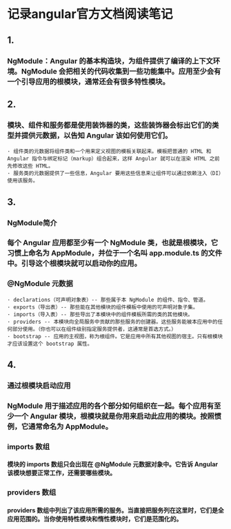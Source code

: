 # 记录angular官方文档阅读笔记

## 1. 
### NgModule：Angular 的基本构造块，为组件提供了编译的上下文环境。NgModule 会把相关的代码收集到一些功能集中。应用至少会有一个引导应用的根模块，通常还会有很多特性模块。 
## 2. 
### 模块、组件和服务都是使用装饰器的类，这些装饰器会标出它们的类型并提供元数据，以告知 Angular 该如何使用它们。
    · 组件类的元数据将组件类和一个用来定义视图的模板关联起来。模板把普通的 HTML 和 Angular 指令与绑定标记（markup）组合起来，这样 Angular 就可以在渲染 HTML 之前先修改这些 HTML。  
    · 服务类的元数据提供了一些信息，Angular 要用这些信息来让组件可以通过依赖注入（DI）使用该服务。  
## 3.  
### NgModule简介  
### 每个 Angular 应用都至少有一个 NgModule 类，也就是根模块，它习惯上命名为 AppModule，并位于一个名叫 app.module.ts 的文件中。引导这个根模块就可以启动你的应用。  
### @NgModule 元数据  
    · declarations（可声明对象表）-- 那些属于本 NgModule 的组件、指令、管道。  
    · exports（导出表）-- 那些能在其他模块的组件模板中使用的可声明对象子集。  
    · imports（导入表）-- 那些导出了本模块中的组件模板所需的类的其他模块。
    · providers -- 本模块向全局服务中贡献的那些服务的创建器。这些服务能被本应用中的任何部分使用。（你也可以在组件级别指定服务提供者，这通常是首选方式。）  
    · bootstrap -- 应用的主视图，称为根组件。它是应用中所有其他视图的宿主。只有根模块才应该设置这个 bootstrap 属性。  
## 4.  
### 通过根模块启动应用  
### NgModule 用于描述应用的各个部分如何组织在一起。每个应用有至少一个 Angular 模块，根模块就是你用来启动此应用的模块。按照惯例，它通常命名为 AppModule。  
### imports 数组  
#### 模块的 imports 数组只会出现在 @NgModule 元数据对象中。它告诉 Angular 该模块想要正常工作，还需要哪些模块。  
### providers 数组
#### providers 数组中列出了该应用所需的服务。当直接把服务列在这里时，它们是全应用范围的。当你使用特性模块和惰性模块时，它们是范围化的。  
